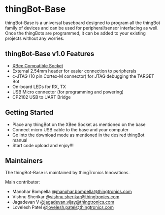 # thingBot-Base

thingBot-Base is a universal baseboard designed to program all the thingBot family of devices and can be used 
for peripheral/sensor interfacing as well. Once the thingBots are programmed, it can be added to your existing projects
without any worries. 

## thingBot-Base v1.0 Features

  * [XBee Compatible Socket](https://www.sparkfun.com/datasheets/Wireless/Zigbee/XBee-Dimensional.pdf)
  * External 2.54mm header for easier connection to peripherals
  * c-JTAG (10 pin Cortex-M connector) for JTAG debugging the TARGET Bot
  * On-board LEDs for RX, TX
  * USB Micro connector (for programming and powering)
  * CP2102 USB to UART Bridge
  
## Getting Started

  * Place any thingBot on the XBee Socket as mentioned on the base
  * Connect micro USB cable to the base and your computer
  * Go into the download mode as mentioned in the desired thingBot manual
  * Start code upload and enjoy!!!
  
## Maintainers

The thingBot-Base is maintained by thingTronics Innovations.

Main contributor:
 * Manohar Bompella @<manohar.bompella@thingtronics.com>
 * Vishnu Sherikar @<vishnu.sherikar@thingtronics.com>
 * Jagadevan V @<jagadevan.vijay@thingtronics.com>
 * Lovelesh Patel @<lovelesh.patel@thingtronics.com>